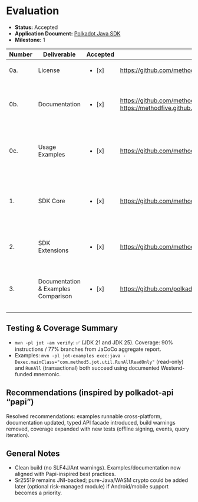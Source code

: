 # Evaluation

- **Status:** Accepted 
- **Application Document:** [Polkadot Java SDK](https://github.com/PolkadotOpenSourceGrants/apply/blob/master/applications/polkadot-java-sdk.md)
- **Milestone:** 1

| Number | Deliverable | Accepted | Link | Evaluation Notes |
| ------ | ----------- | -------- | ---- | ---------------- |
| 0a. | License | <ul><li>[x] </li></ul> | https://github.com/methodfive/jot/blob/main/LICENSE | Apache 2.0 license present at repository root. |
| 0b. | Documentation | <ul><li>[x] </li></ul> | https://github.com/methodfive/jot/blob/main/README.md<br>https://methodfive.github.io/jot/quickstart/ | Hosted docs, Quick Start, and Javadoc cover setup; now explicitly note JDK 21+ support and Rust toolchain requirement. Examples section calls out prerequisites (funded account vs. local dev node / smoldot). |
| 0c. | Usage Examples | <ul><li>[x] </li></ul> | https://github.com/methodfive/jot/tree/main/jot-examples | Examples README documents configuration, funded mnemonic, and Maven entry points (`RunAllReadOnly`, `RunAll`) that work cross-platform. Verified both commands succeed against Westend with provided config. |
| 1. | SDK Core | <ul><li>[x] </li></ul> | https://github.com/methodfive/jot/tree/main/jot | `mvn -pl jot -am verify` passes on JDK 21/25; JaCoCo integrated, coverage now 90% instructions / 77% branches with new tests for entity/query/rpc/events and metadata cache. Maven warnings removed (pinned `maven-javadoc-plugin`). |
| 2. | SDK Extensions | <ul><li>[x] </li></ul> | https://github.com/methodfive/jot/tree/main/jot/src/main/java/com/method5/jot | SLF4J binding added, Ant rename step guarded, higher-level typed API exposed via `api.query()/api.tx()/api.subscribe()` aligning with Papi ergonomics. |
| 3. | Documentation & Examples Comparison | <ul><li>[x] </li></ul> | https://github.com/polkadot-api/polkadot-api | Docs now mirror Papi’s clarity: root README lists environment setup (`source ~/.cargo/env`, JDK 21), `jot-examples/README.md` covers offline signing, events, query iteration, and Maven commands. |

## Testing & Coverage Summary

- `mvn -pl jot -am verify`: ✅ (JDK 21 and JDK 25). Coverage: 90% instructions / 77% branches from JaCoCo aggregate report.
- Examples: `mvn -pl jot-examples exec:java -Dexec.mainClass="com.method5.jot.util.RunAllReadOnly"` (read-only) and `RunAll` (transactional) both succeed using documented Westend-funded mnemonic.

## Recommendations (inspired by polkadot-api “papi”)

Resolved recommendations: examples runnable cross-platform, documentation updated, typed API facade introduced, build warnings removed, coverage expanded with new tests (offline signing, events, query iteration).

## General Notes

- Clean build (no SLF4J/Ant warnings). Examples/documentation now aligned with Papi-inspired best practices.
- Sr25519 remains JNI-backed; pure-Java/WASM crypto could be added later (optional risk-managed module) if Android/mobile support becomes a priority.



